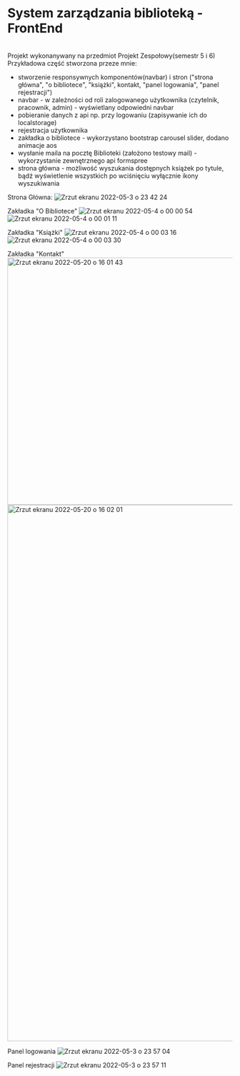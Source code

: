 <h1>System zarządzania biblioteką - FrontEnd</h1>
<br>
Projekt wykonanywany na przedmiot Projekt Zespołowy(semestr 5 i 6)
<br>
Przykładowa część stworzona przeze mnie:

- stworzenie responsywnych komponentów(navbar) i stron ("strona główna", "o bibliotece", "książki", kontakt, "panel logowania", "panel rejestracji")
- navbar - w zależności od roli zalogowanego użytkownika (czytelnik, pracownik, admin) - wyświetlany odpowiedni navbar 
- pobieranie danych z api np. przy logowaniu (zapisywanie ich do localstorage)
- rejestracja użytkownika 
- zakładka o bibliotece - wykorzystano bootstrap carousel slider, dodano animacje aos   
- wysłanie maila na pocztę Biblioteki (założono testowy mail) - wykorzystanie zewnętrznego api formspree
- strona główna - możliwość wyszukania dostępnych książek po tytule, bądź wyświetlenie wszystkich po wciśnięciu wyłącznie ikony wyszukiwania


Strona Główna:
![Zrzut ekranu 2022-05-3 o 23 42 24](https://user-images.githubusercontent.com/64898781/166571289-9e783672-41d1-4a52-bc84-94eb0c69d6bb.png)


Zakładka "O Bibliotece"
![Zrzut ekranu 2022-05-4 o 00 00 54](https://user-images.githubusercontent.com/64898781/166573604-dc4dca17-8d25-4b10-a266-2a3fa357a997.png)
![Zrzut ekranu 2022-05-4 o 00 01 11](https://user-images.githubusercontent.com/64898781/166573609-90f8fe2d-dbaa-4dcb-b6d1-56b9f230bc09.png)


Zakładka "Książki" 
![Zrzut ekranu 2022-05-4 o 00 03 16](https://user-images.githubusercontent.com/64898781/166573816-908b30ac-9680-44d1-9b2a-9fd934248049.png)
![Zrzut ekranu 2022-05-4 o 00 03 30](https://user-images.githubusercontent.com/64898781/166573907-8ec56e47-4fb0-405d-9432-70654666af4f.png)

Zakładka "Kontakt"
<br>
<img width="554" alt="Zrzut ekranu 2022-05-20 o 16 01 43" src="https://user-images.githubusercontent.com/64898781/169544418-c4b8bc53-68b0-4ffd-a981-4aca1b4cd5de.png">
<br>
<img width="1202" alt="Zrzut ekranu 2022-05-20 o 16 02 01" src="https://user-images.githubusercontent.com/64898781/169544467-66de5ee9-0b9b-4b54-9a3c-96b640bb0864.png">


Panel logowania
![Zrzut ekranu 2022-05-3 o 23 57 04](https://user-images.githubusercontent.com/64898781/166573143-0ac29b2d-05ae-4244-a926-74b46bcdf169.png)

Panel rejestracji
![Zrzut ekranu 2022-05-3 o 23 57 11](https://user-images.githubusercontent.com/64898781/166573176-be5e8ddb-c52c-4bfd-a21e-396770530e98.png)
